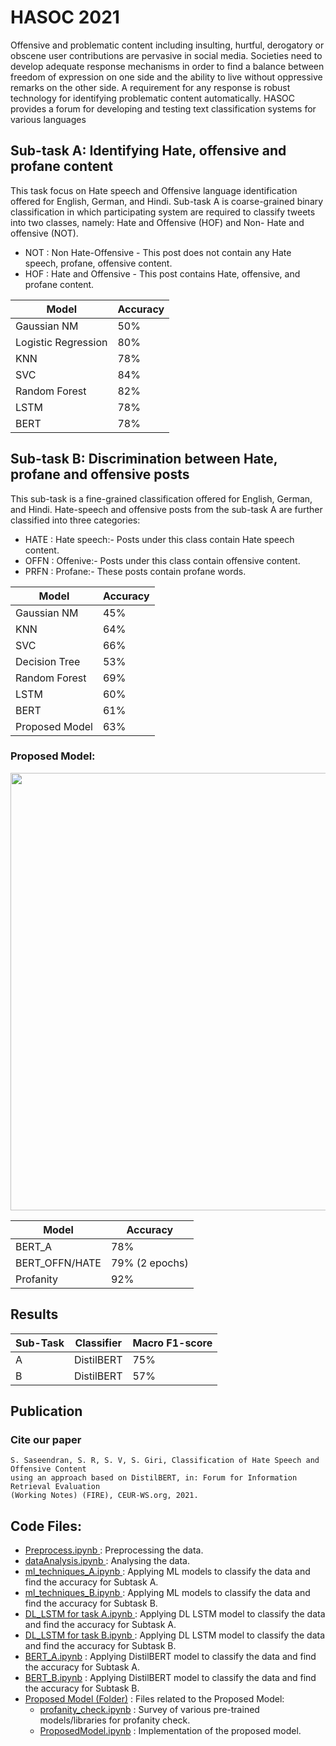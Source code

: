 # HASOC 2021
Offensive and problematic content including insulting, hurtful, derogatory or obscene user contributions are pervasive in social media. Societies need to develop adequate response mechanisms in order to find a balance between freedom of expression on one side and the ability to live without oppressive remarks on the other side. A requirement for any response is robust technology for identifying problematic content automatically. HASOC provides a forum for developing and testing text classification systems for various languages
  
## Sub-task A: Identifying Hate, offensive and profane content
This task focus on Hate speech and Offensive language identification offered for English, German, and Hindi. Sub-task A is coarse-grained binary classification in which participating system are required to classify tweets into two classes, namely: Hate and Offensive (HOF) and Non- Hate and offensive (NOT).

* NOT :
Non Hate-Offensive - This post does not contain any Hate speech, profane, offensive content.
* HOF :
Hate and Offensive - This post contains Hate, offensive, and profane content.

Model | Accuracy
------------- | -------------
Gaussian NM  | 50%
Logistic Regression  | 80%
KNN | 78%
SVC | 84%
Random Forest  | 82%
LSTM | 78%
BERT  | 78%


## Sub-task B: Discrimination between Hate, profane and offensive posts
This sub-task is a fine-grained classification offered for English, German, and Hindi. Hate-speech and offensive posts from the sub-task A are further classified into three categories:

* HATE :
Hate speech:- Posts under this class contain Hate speech content.
* OFFN :
Offenive:- Posts under this class contain offensive content.
* PRFN :
Profane:- These posts contain profane words.

Model | Accuracy
------------- | -------------
Gaussian NM  | 45%
KNN | 64%
SVC | 66%
Decision Tree | 53%
Random Forest  | 69%
LSTM | 60%
BERT  | 61%
Proposed Model  | 63%

### Proposed Model:
<img width="700px" src="https://user-images.githubusercontent.com/68152189/141431807-39d55624-2500-4860-8415-8c8600c3b1df.png">

Model | Accuracy
------------- | -------------
BERT_A  | 78%
BERT_OFFN/HATE  | 79% (2 epochs)
Profanity  | 92%


## Results


Sub-Task    |     Classifier      |   Macro F1-score  
------------|---------------------|--------------------
A  | DistilBERT | 75%
B  | DistilBERT | 57%


## Publication 
### Cite our paper
```
S. Saseendran, S. R, S. V, S. Giri, Classification of Hate Speech and Offensive Content 
using an approach based on DistilBERT, in: Forum for Information Retrieval Evaluation
(Working Notes) (FIRE), CEUR-WS.org, 2021.
```

## Code Files: 

* <a href="./Preprocess.ipynb"> Preprocess.ipynb </a> : Preprocessing the data.
* <a href="./dataAnalysis.ipynb"> dataAnalysis.ipynb </a> : Analysing the data.
* <a href="./Subtask A/ml_techniques_A.ipynb">ml_techniques_A.ipynb </a> : Applying ML models to classify the data and find the accuracy for Subtask A.
* <a href="./Subtask B/ml_techniques_B.ipynb">ml_techniques_B.ipynb </a> : Applying ML models to classify the data and find the accuracy for Subtask B.
* <a href="./Subtask A/DL_LSTM for task A.ipynb">DL_LSTM for task A.ipynb </a> : Applying DL LSTM model to classify the data and find the accuracy for Subtask A.
* <a href="./Subtask B/DL_LSTM for task B.ipynb">DL_LSTM for task B.ipynb </a> : Applying DL LSTM model to classify the data and find the accuracy for Subtask B.
* <a href="./Subtask A/BERT_A.ipynb">BERT_A.ipynb</a> : Applying DistilBERT model to classify the data and find the accuracy for Subtask A.
* <a href="./Subtask B/BERT_B.ipynb">BERT_B.ipynb</a> : Applying DistilBERT model to classify the data and find the accuracy for Subtask B.
* <a href="./Subtask B/Proposed Model">Proposed Model (Folder)</a> : Files related to the Proposed Model:
  * <a href="./Subtask B/Proposed Model/profanity_check.ipynb">profanity_check.ipynb</a> : Survey of various pre-trained models/libraries for profanity check.
  * <a href="./Subtask B/Proposed Model/ProposedModel.ipynb">ProposedModel.ipynb</a> : Implementation of the proposed model.
